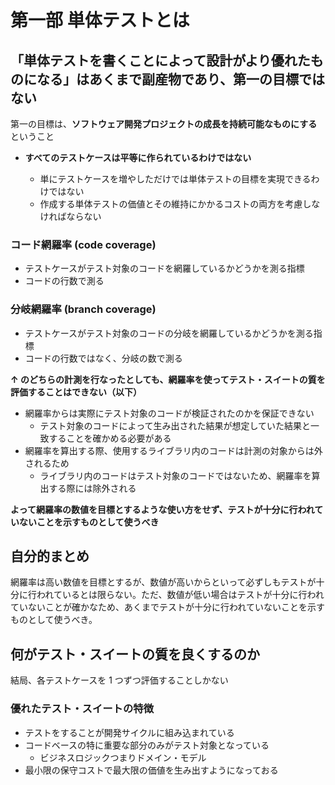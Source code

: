 # 第一部 単体テストとは

## 「単体テストを書くことによって設計がより優れたものになる」はあくまで副産物であり、第一の目標ではない

第一の目標は、**ソフトウェア開発プロジェクトの成長を持続可能なものにする**ということ

- **すべてのテストケースは平等に作られているわけではない**

  - 単にテストケースを増やしただけでは単体テストの目標を実現できるわけではない
  - 作成する単体テストの価値とその維持にかかるコストの両方を考慮しなければならない

### コード網羅率 (code coverage)

- テストケースがテスト対象のコードを網羅しているかどうかを測る指標
- コードの行数で測る

### 分岐網羅率 (branch coverage)

- テストケースがテスト対象のコードの分岐を網羅しているかどうかを測る指標
- コードの行数ではなく、分岐の数で測る

**↑ のどちらの計測を行なったとしても、網羅率を使ってテスト・スイートの質を評価することはできない（以下）**

- 網羅率からは実際にテスト対象のコードが検証されたのかを保証できない
  - テスト対象のコードによって生み出された結果が想定していた結果と一致することを確かめる必要がある
- 網羅率を算出する際、使用するライブラリ内のコードは計測の対象からは外されるため
  - ライブラリ内のコードはテスト対象のコードではないため、網羅率を算出する際には除外される

**よって網羅率の数値を目標とするような使い方をせず、テストが十分に行われていないことを示すものとして使うべき**

## 自分的まとめ

網羅率は高い数値を目標とするが、数値が高いからといって必ずしもテストが十分に行われているとは限らない。ただ、数値が低い場合はテストが十分に行われていないことが確かなため、あくまでテストが十分に行われていないことを示すものとして使うべき。

## 何がテスト・スイートの質を良くするのか

結局、各テストケースを 1 つずつ評価することしかない

### 優れたテスト・スイートの特徴

- テストをすることが開発サイクルに組み込まれている
- コードベースの特に重要な部分のみがテスト対象となっている
  - ビジネスロジックつまりドメイン・モデル
- 最小限の保守コストで最大限の価値を生み出すようになっておる

